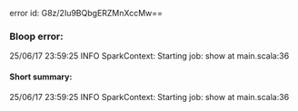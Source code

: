 error id: G8z/2Iu9BQbgERZMnXccMw==
### Bloop error:

25/06/17 23:59:25 INFO SparkContext: Starting job: show at main.scala:36
#### Short summary: 

25/06/17 23:59:25 INFO SparkContext: Starting job: show at main.scala:36